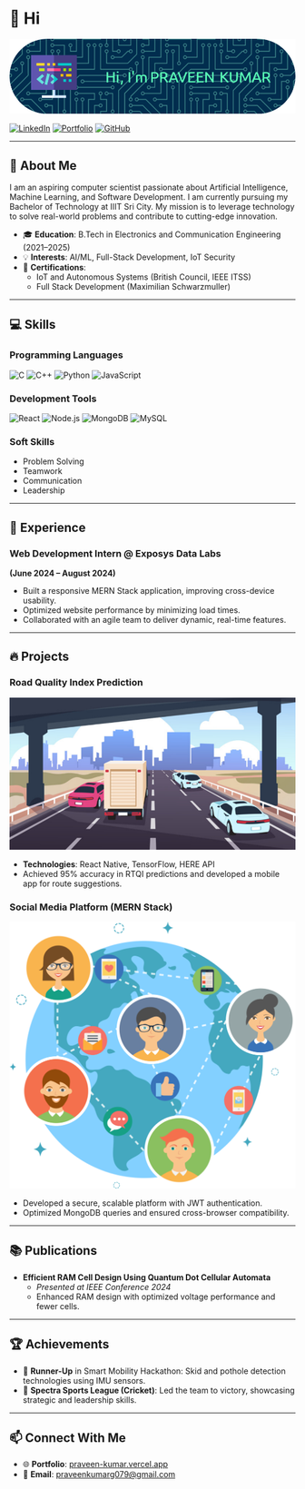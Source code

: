 # 👋 Hi

![Header Image](./header_profile.png)

[![LinkedIn](https://img.shields.io/badge/LinkedIn-Connect-blue?style=flat-square&logo=linkedin)](https://www.linkedin.com/in/praveen-kumar-3871482a5/)
[![Portfolio](https://img.shields.io/badge/Portfolio-Visit-brightgreen?style=flat-square&logo=google-chrome)](https://praveen-kumar.vercel.app/)
[![GitHub](https://img.shields.io/github/followers/Praveen-077?label=Follow&style=social)](https://github.com/Praveen-077)

---

## 🌟 About Me


I am an aspiring computer scientist passionate about Artificial Intelligence, Machine Learning, and Software Development. I am currently pursuing my Bachelor of Technology at IIIT Sri City. My mission is to leverage technology to solve real-world problems and contribute to cutting-edge innovation.

- 🎓 **Education**: B.Tech in Electronics and Communication Engineering (2021–2025)
- 💡 **Interests**: AI/ML, Full-Stack Development, IoT Security
- 📜 **Certifications**:
  - IoT and Autonomous Systems (British Council, IEEE ITSS)
  - Full Stack Development (Maximilian Schwarzmuller)

---

## 💻 Skills

### Programming Languages
![C](https://img.shields.io/badge/-C-blue?style=flat-square&logo=c&logoColor=white)
![C++](https://img.shields.io/badge/-C++-blue?style=flat-square&logo=c%2B%2B&logoColor=white)
![Python](https://img.shields.io/badge/-Python-yellow?style=flat-square&logo=python&logoColor=white)
![JavaScript](https://img.shields.io/badge/-JavaScript-yellow?style=flat-square&logo=javascript&logoColor=white)

### Development Tools
![React](https://img.shields.io/badge/-React-blue?style=flat-square&logo=react&logoColor=white)
![Node.js](https://img.shields.io/badge/-Node.js-green?style=flat-square&logo=node.js&logoColor=white)
![MongoDB](https://img.shields.io/badge/-MongoDB-brightgreen?style=flat-square&logo=mongodb&logoColor=white)
![MySQL](https://img.shields.io/badge/-MySQL-blue?style=flat-square&logo=mysql&logoColor=white)

### Soft Skills
- Problem Solving
- Teamwork
- Communication
- Leadership

---

## 💼 Experience

### Web Development Intern @ Exposys Data Labs  
**(June 2024 – August 2024)**
- Built a responsive MERN Stack application, improving cross-device usability.
- Optimized website performance by minimizing load times.
- Collaborated with an agile team to deliver dynamic, real-time features.

---

## 🔥 Projects

### Road Quality Index Prediction
![Project Thumbnail](./RTQI.png)
- **Technologies**: React Native, TensorFlow, HERE API
- Achieved 95% accuracy in RTQI predictions and developed a mobile app for route suggestions.

### Social Media Platform (MERN Stack)
![Project Thumbnail](./Social-media.png)
- Developed a secure, scalable platform with JWT authentication.
- Optimized MongoDB queries and ensured cross-browser compatibility.

---

## 📚 Publications

- **Efficient RAM Cell Design Using Quantum Dot Cellular Automata**
  - *Presented at IEEE Conference 2024*
  - Enhanced RAM design with optimized voltage performance and fewer cells.

---

## 🏆 Achievements

- 🥈 **Runner-Up** in Smart Mobility Hackathon: Skid and pothole detection technologies using IMU sensors.
- 🏏 **Spectra Sports League (Cricket)**: Led the team to victory, showcasing strategic and leadership skills.

---

## 📫 Connect With Me

- 🌐 **Portfolio**: [praveen-kumar.vercel.app](https://praveen-kumar.vercel.app/)
- 📧 **Email**: [praveenkumarg079@gmail.com](mailto:praveenkumarg079@gmail.com)
